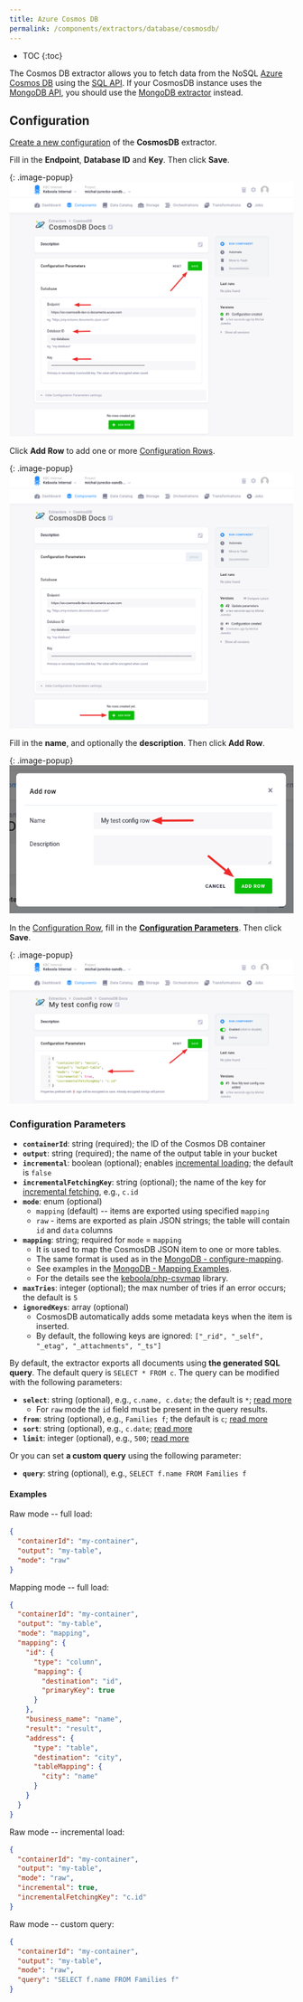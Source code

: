```yaml
---
title: Azure Cosmos DB
permalink: /components/extractors/database/cosmosdb/
---
```


* TOC
{:toc}

The Cosmos DB extractor allows you to fetch data from the NoSQL [Azure Cosmos DB](https://docs.microsoft.com/en-us/azure/cosmos-db/introduction)
using the [SQL API](https://docs.microsoft.com/en-us/azure/cosmos-db/tutorial-query-sql-api). 
If your CosmosDB instance uses the [MongoDB API](https://docs.microsoft.com/en-us/azure/cosmos-db/mongodb-introduction), you should use the [MongoDB extractor](/components/extractors/database/mongodb/) instead.

## Configuration
[Create a new configuration](/components/#creating-component-configuration) of the **CosmosDB** extractor.  

Fill in the **Endpoint**, **Database ID** and **Key**. Then click **Save**.

{: .image-popup}
![Screenshot - Extractor configuration](/components/extractors/database/cosmosdb/config.png)

Click **Add Row** to add one or more [Configuration Rows](/components/#configuration-rows).

{: .image-popup}
![Screenshot - Extractor configuration](/components/extractors/database/cosmosdb/add-row.png)

Fill in the **name**, and optionally the **description**. Then click **Add Row**.

{: .image-popup}
![Screenshot - Extractor configuration](/components/extractors/database/cosmosdb/add-row-modal.png)

In the [Configuration Row](/components/#configuration-rows), fill in 
the [**Configuration Parameters**](#configuration-parameters). Then click **Save**. 

{: .image-popup}
![Screenshot - Extractor configuration](/components/extractors/database/cosmosdb/row-config.png)

### Configuration Parameters

- **`containerId`**: string (required); the ID of the Cosmos DB container
- **`output`**: string (required); the name of the output table in your bucket
- **`incremental`**: boolean (optional); enables [incremental loading](/storage/tables/#incremental-loading); the default is `false`
- **`incrementalFetchingKey`**: string (optional); the name of the key for [incremental fetching](/components/extractors/database/#incremental-fetching), e.g., `c.id`
- **`mode`**: enum (optional)
    - `mapping` (default) -- items are exported using specified `mapping`
    - `raw` - items are exported as plain JSON strings; the table will contain `id` and `data` columns
- **`mapping`**: string; required for `mode` = `mapping`
    - It is used to map the CosmosDB JSON item to one or more tables.
    - The same format is used as in the [MongoDB - configure-mapping](/components/extractors/database/mongodb/#configure-mapping).
    - See examples in the [MongoDB - Mapping Examples](/components/extractors/database/mongodb/mapping/).
    - For the details see the [keboola/php-csvmap](https://github.com/keboola/php-csvmap) library.
- **`maxTries`**: integer (optional); the max number of tries if an error occurs; the default is `5`
- **`ignoredKeys`**: array (optional) 
    - CosmosDB automatically adds some metadata keys when the item is inserted.
    - By default, the following keys are ignored: `["_rid", "_self", "_etag", "_attachments", "_ts"]`    

By default, the extractor exports all documents using **the generated SQL query**. 
The default query is `SELECT * FROM c`. The query can be modified with the following parameters:

- **`select`**: string (optional), e.g., `c.name, c.date`; the default is `*`; [read more](https://docs.microsoft.com/en-us/azure/cosmos-db/sql-query-select)
   - For `raw` mode the `id` field must be present in the query results.
- **`from`**: string (optional), e.g., `Families f`; the default is `c`; [read more](https://docs.microsoft.com/en-us/azure/cosmos-db/sql-query-from)
- **`sort`**: string (optional), e.g., `c.date`; [read more](https://docs.microsoft.com/en-us/azure/cosmos-db/sql-query-order-by)
- **`limit`**: integer (optional), e.g., `500`; [read more](https://docs.microsoft.com/en-us/azure/cosmos-db/sql-query-offset-limit)
    
Or you can set **a custom query** using the following parameter:

- **`query`**: string (optional), e.g., `SELECT f.name FROM Families f`

#### Examples 

Raw mode -- full load:
```json
{
  "containerId": "my-container",
  "output": "my-table",
  "mode": "raw"
}
```

Mapping mode -- full load:
```json
{
  "containerId": "my-container",
  "output": "my-table",
  "mode": "mapping", 
  "mapping": {
    "id": {
      "type": "column",
      "mapping": {
        "destination": "id",
        "primaryKey": true
      }
    },
    "business_name": "name",
    "result": "result",
    "address": {
      "type": "table",
      "destination": "city",
      "tableMapping": {
        "city": "name"
      }
    }
  }
}
```

Raw mode -- incremental load:
```json
{
  "containerId": "my-container",
  "output": "my-table",
  "mode": "raw",
  "incremental": true,
  "incrementalFetchingKey": "c.id"
}
```

Raw mode -- custom query:
```json
{
  "containerId": "my-container",
  "output": "my-table",
  "mode": "raw",
  "query": "SELECT f.name FROM Families f"
}
```
